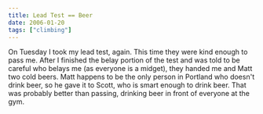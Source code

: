 ```yaml
---
title: Lead Test == Beer
date: 2006-01-20
tags: ["climbing"]
---
```

On Tuesday I took my lead test, again.  This time they were kind enough to pass me.  After I finished the belay portion of the test and was told to be careful who belays me (as everyone is a midget), they handed me and Matt two cold beers.  Matt happens to be the only person in Portland who doesn't drink beer, so he gave it to Scott, who is smart enough to drink beer.  That was probably better than passing, drinking beer in front of everyone at the gym.
